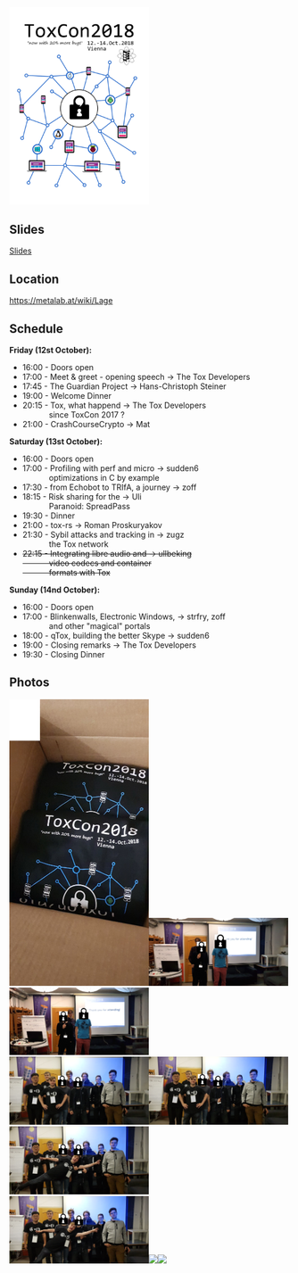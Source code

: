 <img src="https://raw.githubusercontent.com/zoff99/ToxCon2018/master/poster/logo_001.png" width="250">

## Slides
[Slides](https://github.com/zoff99/ToxCon2018/tree/master/slides)

## Location
https://metalab.at/wiki/Lage

## Schedule

**Friday (12st October):**

* 16:00 - Doors open
* 17:00 - Meet & greet - opening speech     -> The Tox Developers
* 17:45 - The Guardian Project              -> Hans-Christoph Steiner
* 19:00 - Welcome Dinner
* 20:15 - Tox, what happend                 -> The Tox Developers<br>
&nbsp;&nbsp;&nbsp;&nbsp;&nbsp;&nbsp;&nbsp;&nbsp;&nbsp;&nbsp;&nbsp;&nbsp;since ToxCon 2017 ?
* 21:00 - CrashCourseCrypto                 -> Mat

**Saturday (13st October):**

* 16:00 - Doors open
* 17:00 - Profiling with perf and micro     -> sudden6<br>
&nbsp;&nbsp;&nbsp;&nbsp;&nbsp;&nbsp;&nbsp;&nbsp;&nbsp;&nbsp;&nbsp;&nbsp;optimizations in C by example
* 17:30 - from Echobot to TRIfA, a journey  -> zoff
* 18:15 - Risk sharing for the              -> Uli<br>
&nbsp;&nbsp;&nbsp;&nbsp;&nbsp;&nbsp;&nbsp;&nbsp;&nbsp;&nbsp;&nbsp;&nbsp;Paranoid: SpreadPass
* 19:30 - Dinner
* 21:00 - tox-rs                            -> Roman Proskuryakov
* 21:30 - Sybil attacks and tracking in     -> zugz<br>
&nbsp;&nbsp;&nbsp;&nbsp;&nbsp;&nbsp;&nbsp;&nbsp;&nbsp;&nbsp;&nbsp;&nbsp;the Tox network
* <del>22:15 - Integrating libre audio and       -> ullbeking</del><br>
<del>&nbsp;&nbsp;&nbsp;&nbsp;&nbsp;&nbsp;&nbsp;&nbsp;&nbsp;&nbsp;&nbsp;&nbsp;video codecs and container</del><br>
<del>&nbsp;&nbsp;&nbsp;&nbsp;&nbsp;&nbsp;&nbsp;&nbsp;&nbsp;&nbsp;&nbsp;&nbsp;formats with Tox</del>

**Sunday (14nd October):**

* 16:00 - Doors open
* 17:00 - Blinkenwalls, Electronic Windows, -> strfry, zoff<br>
&nbsp;&nbsp;&nbsp;&nbsp;&nbsp;&nbsp;&nbsp;&nbsp;&nbsp;&nbsp;&nbsp;&nbsp;and other "magical" portals
* 18:00 - qTox, building the better Skype   -> sudden6
* 19:00 - Closing remarks                   -> The Tox Developers
* 19:30 - Closing Dinner

## Photos

<img src="https://raw.githubusercontent.com/zoff99/ToxCon2018/master/images/02shirts2.png" width="250"><img src="https://raw.githubusercontent.com/zoff99/ToxCon2018/master/images/00org1.png" width="250"><img src="https://raw.githubusercontent.com/zoff99/ToxCon2018/master/images/00org3.png" width="250"><br>
<img src="https://raw.githubusercontent.com/zoff99/ToxCon2018/master/images/01group03.png" width="250"><img src="https://raw.githubusercontent.com/zoff99/ToxCon2018/master/images/01group05.png" width="250"><img src="https://raw.githubusercontent.com/zoff99/ToxCon2018/master/images/01group10.png" width="250"><br>
<img src="https://raw.githubusercontent.com/zoff99/ToxCon2018/master/images/01group11.png" width="250"><img src="https://raw.githubusercontent.com/zoff99/ToxCon2018/master/images/008.jpg" width="250"><img src="https://raw.githubusercontent.com/zoff99/ToxCon2018/master/images/009.jpg" width="250"><br>
